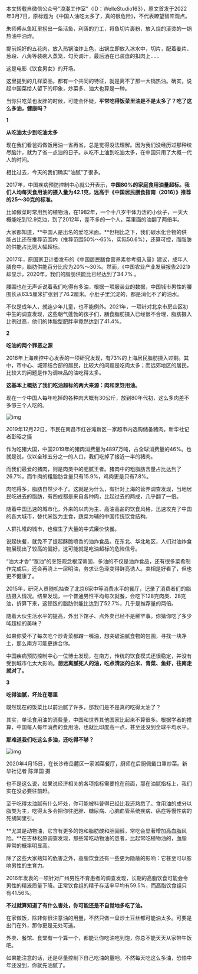 本文转载自微信公众号“浪潮工作室”（ID：WelleStudio163），原文首发于2022年3月7日，原标题为《中国人油吃太多了，真的很危险》，不代表瞭望智库观点。

朱师傅从鱼缸里捞出一条活鱼，利落的刀工，将鱼切片裹粉，放入烧的滚烫的一锅热油中油炸。

提前炖好的五花肉，放入热锅油炸上色，出锅立即放入冰水中，切片，配着姜片、葱段、八角等装碗入蒸笼，勾芡调汁，最后洒在已装盘的扣肉上......

这是电影《饮食男女》的开场。

这里提到的几样菜品，都有一个共同的特征，就是离不了那一大锅热油。确实，说起中国菜给人留下的印象，炒菜多、油大也算是一种。

当你只吃菜也发胖的时候，可能会怀疑，**平常吃得饭菜里油是不是太多了？吃了这么多油，健康吗？**

**1**

**从吃油太少到吃油太多**

现在我们看爸妈做饭用油一省再省，总是觉得没法理解。因为我们没经历过那种绞尽脑汁，就为了省一点油的日子。从吃不上油到吃油太多，在中国只用了大概一代人的时间。



相比过去，今天的我们确实“油腻”了很多。

2017年，中国疾病预防控制中心就公开表示，**中国80%的家庭食用油量超标。我们人均每天食用油的摄入量为42.1克，远高于《中国居民膳食指南（2016）》推荐的25～30克的标准。**

比如做菜时常用到的植物油，在1982年，一个十八岁干体力活的小伙子，一天大概能吃到12.9克油，到了2012年，差不多的一个人，菜里面的油翻了两倍半。

大家都知道，**中国人是出名的爱吃米面。**但相比之下，我们碳水化合物的供能占比还在推荐范围内（推荐范围50%～65%，实际50.6%），还算可控，而脂肪的供能占比则大幅超标。

2017年，原国家卫计委发布的《中国居民膳食营养素参考摄入量》建议，成年人膳食中，脂肪供能百分比应为20%～30%。然而，《中国农业产业发展报告2021》却显示，2020年，我们的脂肪供能比已经达到了34.7% 。

腰围也在无声诉说着我们吃得有多油，根据一项服装业的数据，中国城市男性的腰围长从63.5厘米扩张到了76.2厘米。小肚子里沉淀的，都是消化不了的油水。

不仅是成年人，就连少年儿童，也不能例外。2021年，一项针对北京市房山区初中生的调查发现，这些朝气蓬勃的孩子们，膳食脂肪摄入已经很不合理，脂肪摄入比例过高，他们的体脂型肥胖率竟然达到了41.4%。

**2**

**吃油的两个罪恶之源**

2016年上海疾控中心发表的一项研究发现，有73%的上海居民脂肪摄入过剩。其中，市中心、城郊结合部的居民，比较大的问题是吃肉太多；而远郊地区的居民，比较大的问题是作为调味品的油吃得太多。



**这基本上概括了我们吃油超标的两大来源：肉和烹饪用油。**

现在一个中国人每年吃掉的各种肉大概有30公斤，放到80年代初，这么多肉差不多够三个人吃的。

![img](images/7ae147a6j00r8hdlk002od200p000g7g00p000g7.webp)



2019年12月22日，市民在南昌市红谷滩新区一家超市内选购储备猪肉。新华社记者彭昭之摄

作为吃猪大国，中国2019年的猪肉消费量为4897万吨，占全球消费量的46%。也就是说，仅以全球五分之一的人口，我们吃掉了接近一半的猪肉。

而我们最爱的猪肉，则是肉类中的肥腻王者。猪肉中的粗脂肪含量占比达到了26.7%，而牛肉的粗脂肪含量只有15.9%，鸡肉更是只有7.8%。

肉吃得多，脂肪自然少不了。这就是为什么，有针对上海的营养调查发现，当地居民吃进去的脂肪，有四成都是来自各种肉，比起过去的两成，几乎翻了一倍。

随着中国迅速的城市化，外来的以肉为主、高油高盐的饮食风格，迅速攻克了中国的各大城市，替代米饭为主食，蔬菜为辅的中国传统饮食结构。

人群扎堆的城市，也催生了大量的中式廉价快餐。

说起快餐，就免不了提起酥脆喷香的油炸食品。在东北、华北地区，人们对油炸食物展现出了较高的偏好，这可能就是吃油超标的危险信号。

“油大才香”“宽油”的烹饪观念根深蒂固，多油的不仅是油炸食品，还有很多菜肴制作完成后，还会再浇上一层明油，务求让色泽变得鲜亮诱人。卖相是好看了，但也更不健康了。

2015年，研究人员随机抽查了北京6家中等消费水平的餐厅，记录了消费者们的脂肪摄入情况。结果发现，一个普通男性平均每次就餐，会吃下128克肉类、28克油，折算下来，这顿饭的脂肪供能比达到了52.7%，几乎是推荐量的两倍。

随着大伙生活水平的提高，外出下馆子、点外卖已经不是稀罕事。你猜你吃了多少吨超标的美味？

如果你受不了每次吃个炒青菜都蹭一嘴油，想突破油腻食物的包围，寻找一块净土，那么南方可能更适合你。

中国疾病预防控制中心一位博士发现，在南方，传统的饮食模式还很稳定，并没有受到城市化太大影响。**想远离腻死人的油，吃点清淡的白米、青菜、鱼虾，往南走就对了。**

**3**

**吃得油腻，坏处在哪里**

既然现在的饭菜比以前油腻了许多，那我们是不是真的吃得太油了？



其实，单论食用油的消费量，中国和世界其他国家比起来不算很多。根据学者的推算，中国每人每年消费的食用油，也就比印度高一点，甚至还没到全球平均水平。

**那难道我们吃这么多油，还吃得不够？**

![img](images/c2665j00r8hdlk001sd20.webp)



2020年4月15日，在长沙市岳麓区一家湘菜餐厅，厨师在后厨佩戴口罩炒菜。新华社记者 陈泽国 摄

也不是这么说，如果说经济相关的各项指标需要抢在前面，那在油腻指标上，我们实在没必要往前赶。

至于吃得太油腻有什么坏处，你可能被科普得已经比我还熟悉了。食用油的成分以脂类为主，吃得太多会把你往肥胖、糖尿病、心脑血管系统疾病、癌症等慢性病的死胡同里引。

**尤其是动物油，它含有更多的饱和脂肪酸和胆固醇，常吃会显著增加高血脂风险。**在吉林松原调查发现，那些常吃动物油的患者，比起常吃植物油的，血脂异常的概率明显高。

除了这些大家熟知的危害之外，高脂饮食还有一些更为隐蔽的影响：它甚至可以影响男性的生育力。

2016年发表的一项针对广州男性不育患者的调查发现，长期的高脂饮食可能会令男性的精液质量下降。正常饮食组的精子存活率平均有59.5%，而高脂饮食组只有41.56%。

**不过就算知道了有什么害处，你可能还是不自觉地多吃了油。**

在家做饭，除非你很注意油的用量，不然只做一盘炒土豆丝都可能油太多。可要是出门在外，那你更是无处可逃。

外卖、餐馆、食堂有一个算一个，都能让你吃油吃到饱，你总不能天天从家带午饭吧。

如果能注意的话，还是尽量控制下自己吃油的量吧。不然每天吃这么多油，恐怕中年还没到，你就先油腻了。